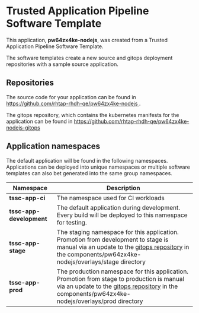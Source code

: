 # Trusted Application Pipeline Software Template

This application, **pw64zx4ke-nodejs**, was created from a Trusted Application Pipeline Software Template.

The software templates create a new source and gitops deployment repositories with a sample source application. 

## Repositories

The source code for your application can be found in [https://github.com/rhtap-rhdh-qe/pw64zx4ke-nodejs ](https://github.com/rhtap-rhdh-qe/pw64zx4ke-nodejs ).
 
The gitops repository, which contains the kubernetes manifests for the application can be found in 
[https://github.com/rhtap-rhdh-qe/pw64zx4ke-nodejs-gitops ](https://github.com/rhtap-rhdh-qe/pw64zx4ke-nodejs-gitops ) 

## Application namespaces 

The default application will be found in the following namespaces. Applications can be deployed into unique namespaces or multiple software templates can also bet generated into the same group namespaces.  

|  Namespace   |  Description   |  
| -------- | -------- |
| **tssc-app-ci** | The namespace used for CI workloads |
| **tssc-app-development** | The default application during development. Every build will be deployed to this namespace for testing. |
| **tssc-app-stage** | The staging namespace for this application. Promotion from development to stage is manual via an update to the [gitops repository](https://github.com/rhtap-rhdh-qe/pw64zx4ke-nodejs-gitops ) in the components/pw64zx4ke-nodejs/overlays/stage directory |
| **tssc-app-prod** | The production namespace for this application. Promotion from stage to production is manual via an update to the [gitops repository](https://github.com/rhtap-rhdh-qe/pw64zx4ke-nodejs-gitops ) in the components/pw64zx4ke-nodejs/overlays/prod directory |